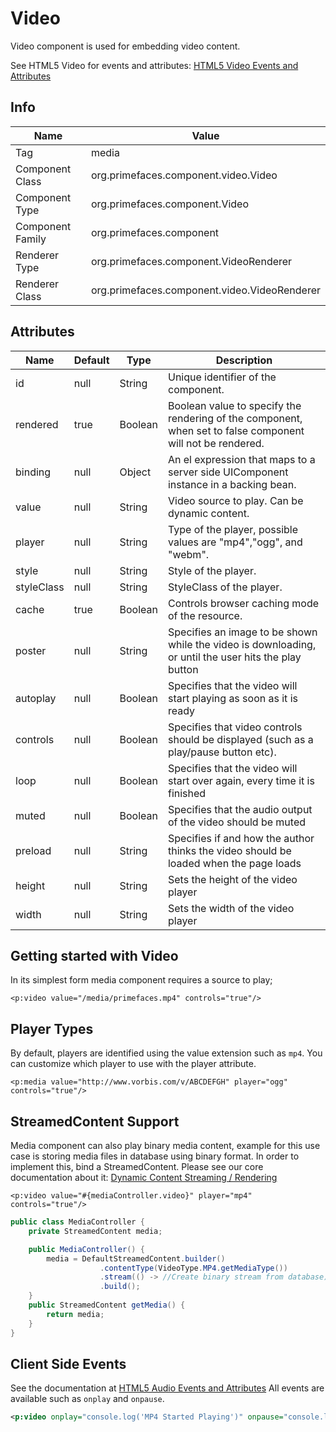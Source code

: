 # Video

Video component is used for embedding video content.

See HTML5 Video for events and attributes: [HTML5 Video Events and Attributes](https://www.w3schools.com/tags/ref_av_dom.asp)

## Info

| Name | Value |
| --- | --- |
| Tag | media
| Component Class | org.primefaces.component.video.Video
| Component Type | org.primefaces.component.Video
| Component Family | org.primefaces.component |
| Renderer Type | org.primefaces.component.VideoRenderer
| Renderer Class | org.primefaces.component.video.VideoRenderer

## Attributes

| Name | Default | Type | Description | 
| --- | --- | --- | --- |
id | null | String | Unique identifier of the component.
rendered | true | Boolean | Boolean value to specify the rendering of the component, when set to false component will not be rendered.
binding | null | Object | An el expression that maps to a server side UIComponent instance in a backing bean.
value | null | String | Video source to play. Can be dynamic content.
player | null | String | Type of the player, possible values are "mp4","ogg", and "webm".
style | null | String | Style of the player.
styleClass | null | String | StyleClass of the player.
cache | true | Boolean | Controls browser caching mode of the resource.
poster | null | String | Specifies an image to be shown while the video is downloading, or until the user hits the play button
autoplay | null | Boolean | Specifies that the video will start playing as soon as it is ready
controls | null | Boolean | Specifies that video controls should be displayed (such as a play/pause button etc).
loop | null | Boolean | Specifies that the video will start over again, every time it is finished
muted | null | Boolean | Specifies that the audio output of the video should be muted
preload | null | String | Specifies if and how the author thinks the video should be loaded when the page loads
height | null | String | Sets the height of the video player
width | null | String | Sets the width of the video player

## Getting started with Video
In its simplest form media component requires a source to play;

```xhtml
<p:video value="/media/primefaces.mp4" controls="true"/>
```

## Player Types
By default, players are identified using the value extension such as `mp4`. You can customize which player to use with the player attribute.

```xhtml
<p:media value="http://www.vorbis.com/v/ABCDEFGH" player="ogg" controls="true"/>
```

## StreamedContent Support
Media component can also play binary media content, example for this use case is storing media
files in database using binary format. In order to implement this, bind a StreamedContent.
Please see our core documentation about it: [Dynamic Content Streaming / Rendering](/core/dynamiccontent.md)

```xhtml
<p:video value="#{mediaController.video}" player="mp4" controls="true"/>
```
```java
public class MediaController {
    private StreamedContent media;

    public MediaController() {
        media = DefaultStreamedContent.builder()
                    .contentType(VideoType.MP4.getMediaType())
                    .stream(() -> //Create binary stream from database)
                    .build();
    }
    public StreamedContent getMedia() { 
        return media;
    }
}
```

## Client Side Events
See the documentation at [HTML5 Audio Events and Attributes](https://www.w3schools.com/tags/ref_av_dom.asp)
All events are available such as `onplay` and `onpause`.

```xml
<p:video onplay="console.log('MP4 Started Playing')" onpause="console.log('MP4 Stopped Playing')" />
```
